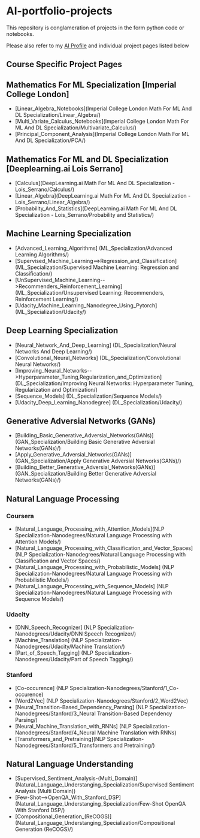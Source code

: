 # AI-portfolio-projects

This repository is conglameration of projects in the form python code or notebooks. 

Please also refer to my [AI Profile](https://sugiv.fyi/ai) and individual project pages listed below

## Course Specific Project Pages

## Mathematics For ML Specialization [Imperial College London]

- [Linear_Algebra_Notebooks](Imperial College London Math For ML And DL Specialization/Linear_Algebra/)
- [Multi_Variate_Calculus_Notebooks](Imperial College London Math For ML And DL Specialization/Multivariate_Calculus/)
- [Principal_Component_Analysis](Imperial College London Math For ML And DL Specialization/PCA/)

## Mathematics For ML and DL Specialization [Deeplearning.ai Lois Serrano]

- [Calculus](DeepLearning.ai Math For ML And DL Specialization - Lois_Serrano/Calculus/)
- [Linear_Algebra](DeepLearning.ai Math For ML And DL Specialization - Lois_Serrano/Linear_Algebra/)
- [Probability_And_Statistics](DeepLearning.ai Math For ML And DL Specialization - Lois_Serrano/Probability and Statistics/)

## Machine Learning Specialization

- [Advanced_Learning_Algorithms] (ML_Specialization/Advanced Learning Algorithms/)
- [Supervised_Machine_Learning==>Regression_and_Classification] (ML_Specialization/Supervised Machine Learning: Regression and Classification/)
- [UnSupervised_Machine_Learning-->Recommenders_Reinforcement_Learning] (ML_Specialization/Unsupervised Learning: Recommenders, Reinforcement Learning/)
- [Udacity_Machine_Learning_Nanodegree_Using_Pytorch] (ML_Specialization/Udacity/)

## Deep Learning Specialization

- [Neural_Network_And_Deep_Learning] (DL_Specialization/Neural Networks And Deep Learning/)
- [Convolutional_Neural_Networks] (DL_Specialization/Convolutional Neural Networks/)
- [Improving_Neural_Networks-->Hyperparameter_Tuning,Regularization_and_Optimization] (DL_Specialization/Improving Neural Networks: Hyperparameter Tuning, Regularization and Optimization/)
- [Sequence_Models] (DL_Specialization/Sequence Models/)
- [Udacity_Deep_Learning_Nanodegree] (DL_Specialization/Udacity/)

## Generative Adversial Networks (GANs)

- [Building_Basic_Generative_Adversial_Networks(GANs)] (GAN_Specialization/Building Basic Generative Adversial Networks(GANs)/)
- [Apply_Generative_Adversial_Networks(GANs)] (GAN_Specialization/Apply Generative Adversial Networks(GANs)/)
- [Building_Better_Generative_Adversial_Networks(GANs)] (GAN_Specialization/Building Better Generative Adversial Networks(GANs)/)

## Natural Language Processing

### Coursera

- [Natural_Language_Processing_with_Attention_Models](NLP Specialization-Nanodegrees/Natural Language Processing with Attention Models/)
- [Natural_Language_Processing_with_Classification_and_Vector_Spaces] (NLP Specialization-Nanodegrees/Natural Language Processing with Classification and Vector Spaces/)
- [Natural_Language_Processing_with_Probabilistic_Models] (NLP Specialization-Nanodegrees/Natural Language Processing with Probabilistic Models/)
- [Natural_Language_Processing_with_Sequence_Models] (NLP Specialization-Nanodegrees/Natural Language Processing with Sequence Models/)

### Udacity

- [DNN_Speech_Recognizer] (NLP Specialization-Nanodegrees/Udacity/DNN Speech Recognizer/)
- [Machine_Translation] (NLP Specialization-Nanodegrees/Udacity/Machine Translation/)
- [Part_of_Speech_Tagging] (NLP Specialization-Nanodegrees/Udacity/Part of Speech Tagging/)

### Stanford

- [Co-occurence] (NLP Specialization-Nanodegrees/Stanford/1_Co-occurence)
- [Word2Vec] (NLP Specialization-Nanodegrees/Stanford/2_Word2Vec)
- [Neural_Transition-Based_Dependency_Parsing] (NLP Specialization-Nanodegrees/Stanford/3_Neural Transition-Based Dependency Parsing/)
- [Neural_Machine_Translation_with_RNNs] (NLP Specialization-Nanodegrees/Stanford/4_Neural Machine Translation with RNNs)
- [Transformers_and_Pretraining](NLP Specialization-Nanodegrees/Stanford/5_Transformers and Pretraining/)


## Natural Language Understanding

- [Supervised_Sentiment_Analysis-(Multi_Domain)] (Natural_Language_Understanging_Specialization/Supervised Sentiment Analysis (Multi Domain))
- [Few-Shot-->OpenQA_With_Stanford_DSP] (Natural_Language_Understanging_Specialization/Few-Shot OpenQA With Stanford DSP/)
- [Compositional_Generation_(ReCOGS)] (Natural_Language_Understanging_Specialization/Compositional Generation (ReCOGS)/)
